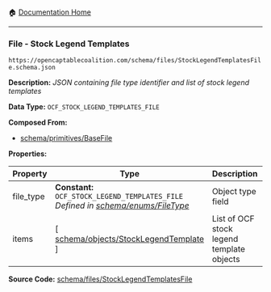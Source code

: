 :house: [Documentation Home](/README.md)

---

### File - Stock Legend Templates

`https://opencaptablecoalition.com/schema/files/StockLegendTemplatesFile.schema.json`

**Description:** _JSON containing file type identifier and list of stock legend templates_

**Data Type:** `OCF_STOCK_LEGEND_TEMPLATES_FILE`

**Composed From:**

- [schema/primitives/BaseFile](/docs/schema/primitives/BaseFile.md)

**Properties:**

| Property  | Type                                                                                                                     | Description                               | Required   |
| --------- | ------------------------------------------------------------------------------------------------------------------------ | ----------------------------------------- | ---------- |
| file_type | **Constant:** `OCF_STOCK_LEGEND_TEMPLATES_FILE`</br>_Defined in [schema/enums/FileType](/docs/schema/enums/FileType.md)_ | Object type field                         | `REQUIRED` |
| items     | [ [schema/objects/StockLegendTemplate](/docs/schema/objects/StockLegendTemplate.md) ]                                    | List of OCF stock legend template objects | `REQUIRED` |

**Source Code:** [schema/files/StockLegendTemplatesFile](/schema/files/StockLegendTemplatesFile.schema.json)

